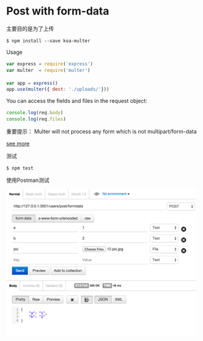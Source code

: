 # Post with form-data

主要目的是为了上传

```shell
$ npm install --save koa-multer
```

Usage

```javascript
var express = require('express')
var multer  = require('multer')

var app = express()
app.use(multer({ dest: './uploads/'}))
```

You can access the fields and files in the request object:

```javascript
console.log(req.body)
console.log(req.files)
```

重要提示： Multer will not process any form which is not multipart/form-data

[see more](https://github.com/koa-modules/multer)


测试

```shell
$ npm test
```

使用Postman测试

![](img/post-formdata.png)
